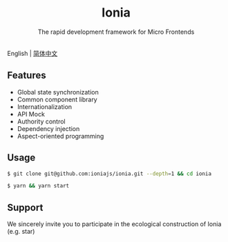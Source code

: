 <h1 align="center">Ionia</h1>

<div align="center">
The rapid development framework for Micro Frontends
</div>
<br/>

English | [简体中文](./README-zh_CN.md)

## Features

- Global state synchronization
- Common component library
- Internationalization
- API Mock
- Authority control
- Dependency injection
- Aspect-oriented programming

## Usage

```bash
$ git clone git@github.com:ioniajs/ionia.git --depth=1 && cd ionia

$ yarn && yarn start
```

## Support

We sincerely invite you to participate in the ecological construction of Ionia (e.g. star)
